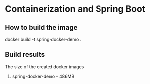 
# Containerization and Spring Boot

## How to build the image
docker build -t spring-docker-demo .

## Build results

The size of the created docker images

1. spring-docker-demo - 486MB